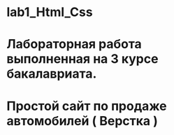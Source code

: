 # lab1_Html_Css

# Лабораторная работа выполненная на 3 курсе бакалавриата. 
# Простой сайт по продаже автомобилей ( Верстка )
